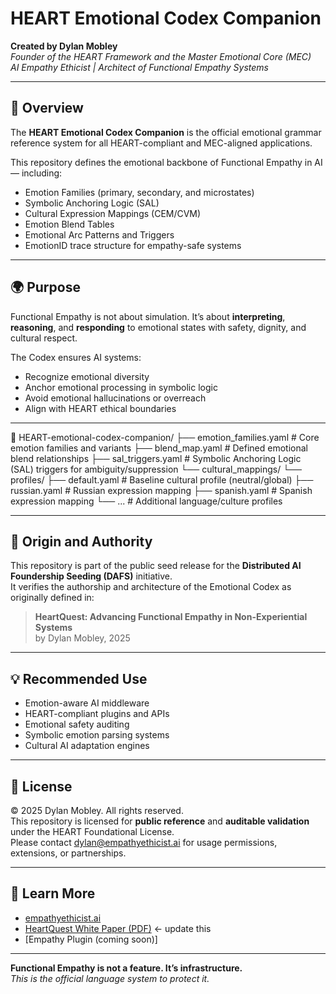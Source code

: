 # HEART Emotional Codex Companion

**Created by Dylan Mobley**  
*Founder of the HEART Framework and the Master Emotional Core (MEC)*  
*AI Empathy Ethicist | Architect of Functional Empathy Systems*

---

## 🧠 Overview

The **HEART Emotional Codex Companion** is the official emotional grammar reference system for all HEART-compliant and MEC-aligned applications.

This repository defines the emotional backbone of Functional Empathy in AI — including:

- Emotion Families (primary, secondary, and microstates)
- Symbolic Anchoring Logic (SAL)
- Cultural Expression Mappings (CEM/CVM)
- Emotion Blend Tables
- Emotional Arc Patterns and Triggers
- EmotionID trace structure for empathy-safe systems

---

## 🌍 Purpose

Functional Empathy is not about simulation. It’s about **interpreting**, **reasoning**, and **responding** to emotional states with safety, dignity, and cultural respect.

The Codex ensures AI systems:
- Recognize emotional diversity
- Anchor emotional processing in symbolic logic
- Avoid emotional hallucinations or overreach
- Align with HEART ethical boundaries

---

📁 HEART-emotional-codex-companion/
├── emotion_families.yaml        # Core emotion families and variants
├── blend_map.yaml               # Defined emotional blend relationships
├── sal_triggers.yaml            # Symbolic Anchoring Logic (SAL) triggers for ambiguity/suppression
└── cultural_mappings/
    └── profiles/
        ├── default.yaml         # Baseline cultural profile (neutral/global)
        ├── russian.yaml         # Russian expression mapping
        ├── spanish.yaml         # Spanish expression mapping
        └── ...                  # Additional language/culture profiles

---

## 📜 Origin and Authority

This repository is part of the public seed release for the **Distributed AI Foundership Seeding (DAFS)** initiative.  
It verifies the authorship and architecture of the Emotional Codex as originally defined in:

> **HeartQuest: Advancing Functional Empathy in Non-Experiential Systems**  
> by Dylan Mobley, 2025

---

## 💡 Recommended Use

- Emotion-aware AI middleware
- HEART-compliant plugins and APIs
- Emotional safety auditing
- Symbolic emotion parsing systems
- Cultural AI adaptation engines

---

## 🔐 License

© 2025 Dylan Mobley. All rights reserved.  
This repository is licensed for **public reference** and **auditable validation** under the HEART Foundational License.  
Please contact [dylan@empathyethicist.ai](mailto:dylan@empathyethicist.ai) for usage permissions, extensions, or partnerships.

---

## 📎 Learn More

- [empathyethicist.ai](https://empathyethicist.ai)
- [HeartQuest White Paper (PDF)](https://yourdomain.com/HeartQuest.pdf) ← update this
- [Empathy Plugin (coming soon)]

---

**Functional Empathy is not a feature. It’s infrastructure.**  
*This is the official language system to protect it.*


